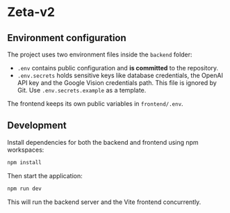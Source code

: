 # Zeta-v2

## Environment configuration

The project uses two environment files inside the `backend` folder:

- `.env` contains public configuration and **is committed** to the repository.
- `.env.secrets` holds sensitive keys like database credentials, the OpenAI API key and the Google Vision credentials path. This file is ignored by Git. Use `.env.secrets.example` as a template.

The frontend keeps its own public variables in `frontend/.env`.

## Development

Install dependencies for both the backend and frontend using npm workspaces:

```bash
npm install
```

Then start the application:

```bash
npm run dev
```

This will run the backend server and the Vite frontend concurrently.
